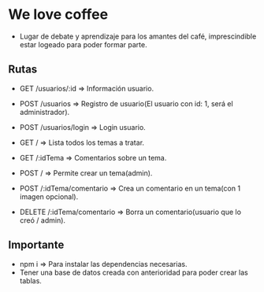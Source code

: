 # We love coffee

- Lugar de debate y aprendizaje para los amantes del café, imprescindible estar logeado para poder formar parte.

## Rutas

- GET /usuarios/:id => Información usuario.
- POST /usuarios => Registro de usuario(El usuario con id: 1, será el administrador).
- POST /usuarios/login => Login usuario.

- GET / => Lista todos los temas a tratar.
- GET /:idTema => Comentarios sobre un tema.
- POST / => Permite crear un tema(admin).

- POST /:idTema/comentario => Crea un comentario en un tema(con 1 imagen opcional).
- DELETE /:idTema/comentario => Borra un comentario(usuario que lo creó / admin).

## Importante

- npm i => Para instalar las dependencias necesarias.
- Tener una base de datos creada con anterioridad para poder crear las tablas.
